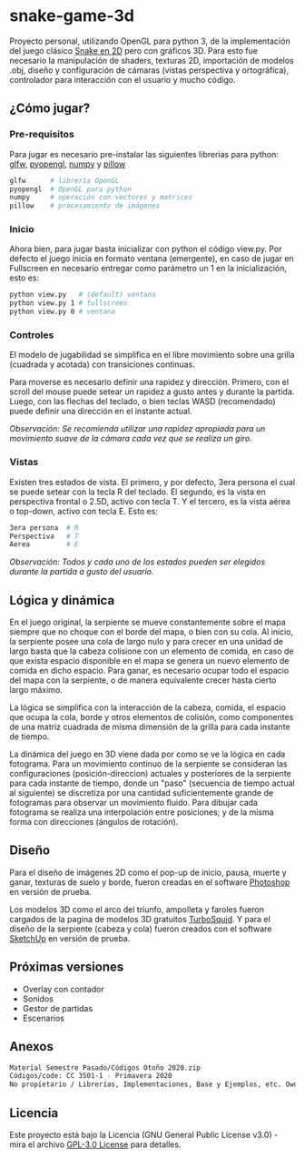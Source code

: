 # snake-game-3d
Proyecto personal, utilizando OpenGL para python 3, de la implementación del juego clásico [Snake en 2D](https://en.wikipedia.org/wiki/Snake_(video_game_genre)) pero con gráficos 3D. Para esto fue necesario la manipulación de shaders, texturas 2D, importación de modelos .obj, diseño y configuración de cámaras (vistas perspectiva y ortográfica), controlador para interacción con el usuario y mucho código.

## ¿Cómo jugar?
### Pre-requisitos
Para jugar es necesario pre-instalar las siguientes librerias para python: [glfw](https://pypi.org/project/glfw/), [pyopengl](https://pypi.org/project/PyOpenGL/), [numpy](https://pypi.org/project/numpy/) y [pillow](https://pypi.org/project/Pillow/)
```bash
glfw      # librería OpenGL
pyopengl  # OpenGL para python
numpy     # operación con vectores y matrices
pillow    # procesamiento de imágenes
```
### Inicio
Ahora bien, para jugar basta inicializar con python el código view.py. Por defecto el juego inicia en formato ventana (emergente), en caso de jugar en Fullscreen en necesario entregar como parámetro un 1 en la inicialización, esto es:
```bash
python view.py   # (default) ventana
python view.py 1 # fullscreen
python view.py 0 # ventana
```
### Controles
El modelo de jugabilidad se simplifica en el libre movimiento sobre una grilla (cuadrada y acotada) con transiciones continuas.

Para moverse es necesario definir una rapidez y dirección. Primero, con el scroll del mouse puede setear un rapidez a gusto antes y durante la partida. Luego, con las flechas del teclado, o bien teclas WASD (recomendado) puede definir una dirección en el instante actual.

_Observación: Se recomienda utilizar una rapidez apropiada para un movimiento suave de la cámara cada vez que se realiza un giro._

### Vistas
Existen tres estados de vista. El primero, y por defecto, 3era persona el cual se puede setear con la tecla R del teclado. El segundo, es la vista en perspectiva frontal o 2.5D, activo con tecla T. Y el tercero, es la vista aérea o top-down, activo con tecla E. Esto es:
```bash
3era persona  # R
Perspectiva   # T
Aerea         # E
```
_Observación: Todos y cada uno de los estados pueden ser elegidos durante la partida a gusto del usuario._

## Lógica y dinámica
En el juego original, la serpiente se mueve constantemente sobre el mapa siempre que no choque con el borde del mapa, o bien con su cola. Al inicio, la serpiente posee una cola de largo nulo y para crecer en una unidad de largo basta que la cabeza colisione con un elemento de comida, en caso de que exista espacio disponible en el mapa se genera un nuevo elemento de comida en dicho espacio. Para ganar, es necesario ocupar todo el espacio del mapa con la serpiente, o de manera equivalente crecer hasta cierto largo máximo.

La lógica se simplifica con la interacción de la cabeza, comida,  el espacio que ocupa la cola, borde y otros elementos de colisión, como componentes de una matriz cuadrada de misma dimensión de la grilla para cada instante de tiempo.

La dinámica del juego en 3D viene dada por como se ve la lógica en cada fotograma. Para un movimiento continuo de la serpiente se consideran las configuraciones (posición-direccion) actuales y posteriores de la serpiente para cada instante de tiempo, donde un "paso" (secuencia de tiempo actual al siguiente) se discretiza por una cantidad suficientemente grande de fotogramas para observar un movimiento fluido. Para dibujar cada fotograma se realiza una interpolación entre posiciones; y de la misma forma con direcciones (ángulos de rotación).

## Diseño
Para el diseño de imágenes 2D como el pop-up de inicio, pausa, muerte y ganar, texturas de suelo y borde, fueron creadas en el software [Photoshop](https://www.adobe.com/products/photoshop.html) en versión de prueba.

Los modelos 3D como el arco del triunfo, ampolleta y faroles fueron cargados de la pagina de modelos 3D gratuitos [TurboSquid](https://www.turbosquid.com/). Y para el diseño de la serpiente (cabeza y cola) fueron creados con el software [SketchUp](https://www.sketchup.com/) en versión de prueba.

## Próximas versiones

* Overlay con contador
* Sonidos
* Gestor de partidas
* Escenarios

## Anexos
```bash
Material Semestre Pasado/Códigos Otoño 2020.zip
Códigos/code: CC 3501-1 - Primavera 2020
No propietario / Librerías, Implementaciones, Base y Ejemplos, etc. Owner: Daniel Calderon, CC 3501, 2019-2
```
## Licencia
Este proyecto está bajo la Licencia (GNU General Public License v3.0) - mira el archivo [GPL-3.0 License](https://www.gnu.org/licenses/gpl-3.0.html) para detalles.
